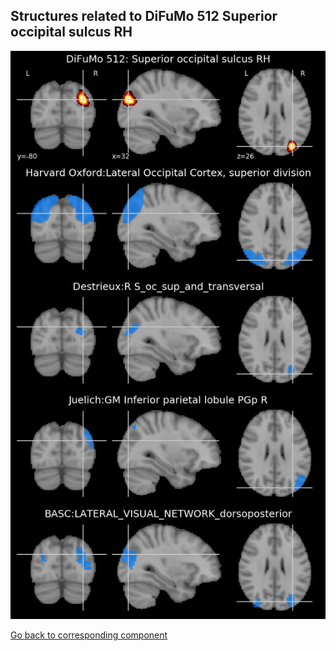 


## Structures related to DiFuMo 512 Superior occipital sulcus RH

![347](347.jpg "Structures related to DiFuMo 512 Superior occipital sulcus RH")

[Go back to corresponding component](https://parietal-inria.github.io/DiFuMo/512/html/347.html)